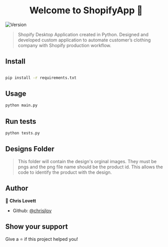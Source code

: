 <h1 align="center">Welcome to ShopifyApp 👋</h1>
<p>
  <img alt="Version" src="https://img.shields.io/badge/version-1-blue.svg?cacheSeconds=2592000" />
</p>

> Shopify Desktop Application created in Python. Designed and developed custom application to automate customer’s clothing company with Shopify production workflow.

## Install

```sh

pip install -r requirements.txt
```

## Usage

```sh
python main.py
```

## Run tests

```sh
python tests.py
```
## Designs Folder
> This folder will contain the design's orginal images. They must be pngs and the png file name should be the product id. This allows the code to identify the product with the design.

## Author

👤 **Chris Lovett**

* Github: [@chrisjlov](https://github.com/chrisjlov)

## Show your support

Give a ⭐️ if this project helped you!

